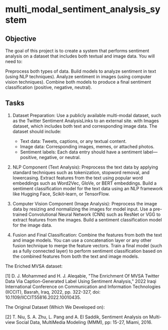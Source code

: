 # multi_modal_sentiment_analysis_system

## Objective
The goal of this project is to create a system that performs sentiment analysis on a dataset that includes both textual and image data. You will need to:

Preprocess both types of data.
Build models to analyze sentiment in text (using NLP techniques).
Analyze sentiment in images (using computer vision techniques).
Combine both models to produce a final sentiment classification (positive, negative, neutral).
## Tasks
1. Dataset Preparation:
Use a publicly available multi-modal dataset, such as the Twitter Sentiment AnalysisLinks to an external site. with Images dataset, which includes both text and corresponding image data.
The dataset should include:
    - Text data: Tweets, captions, or any textual content.
    - Image data: Corresponding images, memes, or attached photos.
    - Sentiment labels: Each data entry should have a sentiment label—positive, negative, or neutral.

2. NLP Component (Text Analysis):
Preprocess the text data by applying standard techniques such as tokenization, stopword removal, and lowercasing.
Extract features from the text using popular word embeddings such as Word2Vec, GloVe, or BERT embeddings.
Build a sentiment classification model for the text data using an NLP framework like Hugging Face, Scikit-learn, or TensorFlow.

3. Computer Vision Component (Image Analysis):
Preprocess the image data by resizing and normalizing the images for model input.
Use a pre-trained Convolutional Neural Network (CNN) such as ResNet or VGG to extract features from the images.
Build a sentiment classification model for the image data.

4. Fusion and Final Classification:
Combine the features from both the text and image models. You can use a concatenation layer or any other fusion technique to merge the feature vectors.
Train a final model (such as a fully connected layer) to perform sentiment classification based on the combined features from both the text and image models.

The Eriched MVSA dataset:

[1] D. J. Mohammed and H. J. Aleqabie, "The Enrichment Of MVSA Twitter Data Via Caption-Generated Label Using Sentiment Analysis," 2022 Iraqi International Conference on Communication and Information Technologies (IICCIT), Basrah, Iraq, 2022, pp. 322-327, doi: 10.1109/IICCIT55816.2022.10010435.

The Original Dataset (Which We Developed on):

[2] T. Niu, S. A. Zhu, L. Pang and A. El Saddik, Sentiment Analysis on Multi-view Social Data, MultiMedia Modeling (MMM), pp: 15-27, Miami, 2016.
